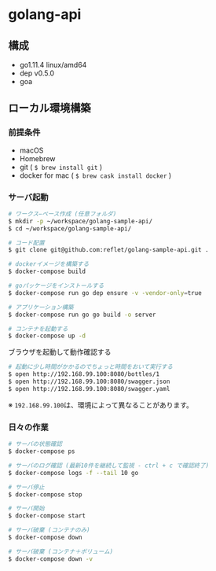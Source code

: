 # golang-api

## 構成
- go1.11.4 linux/amd64
- dep v0.5.0
- goa

## ローカル環境構築

### 前提条件
- macOS
- Homebrew
- git ( `$ brew install git` )
- docker for mac ( `$ brew cask install docker` )

### サーバ起動
```bash
# ワークス−ペース作成 (任意フォルダ)
$ mkdir -p ~/workspace/golang-sample-api/
$ cd ~/workspace/golang-sample-api/

# コード配置
$ git clone git@github.com:reflet/golang-sample-api.git .

# dockerイメージを構築する
$ docker-compose build

# goパッケージをインストールする
$ docker-compose run go dep ensure -v -vendor-only=true

# アプリケーション構築
$ docker-compose run go go build -o server

# コンテナを起動する
$ docker-compose up -d
```

ブラウザを起動して動作確認する
```bash
# 起動に少し時間がかかるのでちょっと時間をおいて実行する
$ open http://192.168.99.100:8080/bottles/1
$ open http://192.168.99.100:8080/swagger.json
$ open http://192.168.99.100:8080/swagger.yaml
```
※ `192.168.99.100`は、環境によって異なることがあります。

### 日々の作業
```bash
# サーバの状態確認
$ docker-compose ps

# サーバのログ確認 (最新10件を継続して監視 - ctrl + c で確認終了)
$ docker-compose logs -f --tail 10 go 

# サーバ停止
$ docker-compose stop

# サーバ開始
$ docker-compose start

# サーバ破棄 (コンテナのみ)
$ docker-compose down

# サーバ破棄 (コンテナ＋ボリューム)
$ docker-compose down -v
```
